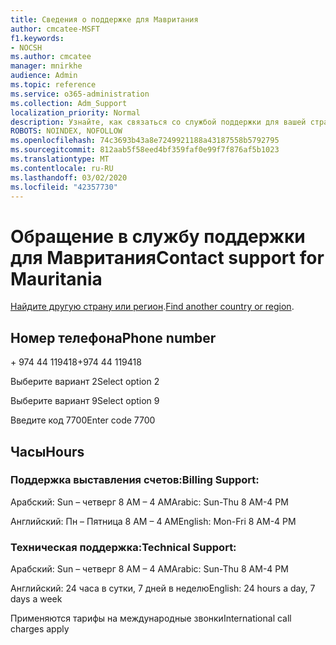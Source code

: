 ```yaml
---
title: Сведения о поддержке для Мавритания
author: cmcatee-MSFT
f1.keywords:
- NOCSH
ms.author: cmcatee
manager: mnirkhe
audience: Admin
ms.topic: reference
ms.service: o365-administration
ms.collection: Adm_Support
localization_priority: Normal
description: Узнайте, как связаться со службой поддержки для вашей страны или региона.
ROBOTS: NOINDEX, NOFOLLOW
ms.openlocfilehash: 74c3693b43a8e7249921188a43187558b5792795
ms.sourcegitcommit: 812aab5f58eed4bf359faf0e99f7f876af5b1023
ms.translationtype: MT
ms.contentlocale: ru-RU
ms.lasthandoff: 03/02/2020
ms.locfileid: "42357730"
---
```

# <a name="contact-support-for-mauritania"></a><span data-ttu-id="edeb2-103">Обращение в службу поддержки для Мавритания</span><span class="sxs-lookup"><span data-stu-id="edeb2-103">Contact support for Mauritania</span></span>

<span data-ttu-id="edeb2-104">[Найдите другую страну или регион](../contact-support-for-business-products.md).</span><span class="sxs-lookup"><span data-stu-id="edeb2-104">[Find another country or region](../contact-support-for-business-products.md).</span></span>

## <a name="phone-number"></a><span data-ttu-id="edeb2-105">Номер телефона</span><span class="sxs-lookup"><span data-stu-id="edeb2-105">Phone number</span></span>
<span data-ttu-id="edeb2-106">+ 974 44 119418</span><span class="sxs-lookup"><span data-stu-id="edeb2-106">+974 44 119418</span></span>

<span data-ttu-id="edeb2-107">Выберите вариант 2</span><span class="sxs-lookup"><span data-stu-id="edeb2-107">Select option 2</span></span>

<span data-ttu-id="edeb2-108">Выберите вариант 9</span><span class="sxs-lookup"><span data-stu-id="edeb2-108">Select option 9</span></span>

<span data-ttu-id="edeb2-109">Введите код 7700</span><span class="sxs-lookup"><span data-stu-id="edeb2-109">Enter code 7700</span></span>

## <a name="hours"></a><span data-ttu-id="edeb2-110">Часы</span><span class="sxs-lookup"><span data-stu-id="edeb2-110">Hours</span></span>
### <a name="billing-support"></a><span data-ttu-id="edeb2-111">Поддержка выставления счетов:</span><span class="sxs-lookup"><span data-stu-id="edeb2-111">Billing Support:</span></span>

<span data-ttu-id="edeb2-112">Арабский: Sun – четверг 8 AM – 4 AM</span><span class="sxs-lookup"><span data-stu-id="edeb2-112">Arabic: Sun-Thu 8 AM-4 PM</span></span>

<span data-ttu-id="edeb2-113">Английский: Пн – Пятница 8 AM – 4 AM</span><span class="sxs-lookup"><span data-stu-id="edeb2-113">English: Mon-Fri 8 AM-4 PM</span></span>

### <a name="technical-support"></a><span data-ttu-id="edeb2-114">Техническая поддержка:</span><span class="sxs-lookup"><span data-stu-id="edeb2-114">Technical Support:</span></span>

<span data-ttu-id="edeb2-115">Арабский: Sun – четверг 8 AM – 4 AM</span><span class="sxs-lookup"><span data-stu-id="edeb2-115">Arabic: Sun-Thu 8 AM-4 PM</span></span>

<span data-ttu-id="edeb2-116">Английский: 24 часа в сутки, 7 дней в неделю</span><span class="sxs-lookup"><span data-stu-id="edeb2-116">English: 24 hours a day, 7 days a week</span></span>

<span data-ttu-id="edeb2-117">Применяются тарифы на международные звонки</span><span class="sxs-lookup"><span data-stu-id="edeb2-117">International call charges apply</span></span>
